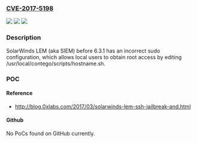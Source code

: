 ### [CVE-2017-5198](https://cve.mitre.org/cgi-bin/cvename.cgi?name=CVE-2017-5198)
![](https://img.shields.io/static/v1?label=Product&message=n%2Fa&color=blue)
![](https://img.shields.io/static/v1?label=Version&message=n%2Fa&color=blue)
![](https://img.shields.io/static/v1?label=Vulnerability&message=n%2Fa&color=brighgreen)

### Description

SolarWinds LEM (aka SIEM) before 6.3.1 has an incorrect sudo configuration, which allows local users to obtain root access by editing /usr/local/contego/scripts/hostname.sh.

### POC

#### Reference
- http://blog.0xlabs.com/2017/03/solarwinds-lem-ssh-jailbreak-and.html

#### Github
No PoCs found on GitHub currently.

